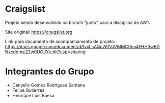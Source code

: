 # Craigslist

Projeto sendo desenvolvido na branch "junto" para a disciplina de AW1.

Site original: https://craigslist.org

Link para documento de acompanhamento de projeto: https://docs.google.com/document/d/1vxLsAQo76fVJVMMCfhm4FHH3wBDNxcdqmsj22w0UOJY/edit?usp=sharing


# Integrantes do Grupo
* Danyelle Gomes Rodrigues Santana
* Felipe Gutierrez
* Henrique Luis Baesa
